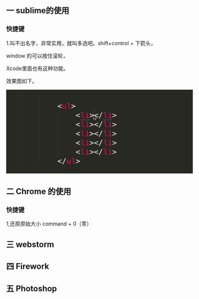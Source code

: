 ## 一 sublime的使用

### 快捷键

1.叫不出名字，非常实用，就叫多选吧。shift+control + 下箭头，

window 的可以按住滚轮，

Xcode里面也有这种功能。

效果图如下。

<img src="Media/1-1sublime多选.gif"/>



## 二 Chrome 的使用

### 快捷键

1,还原原始大小 command + 0（零）



## 三 webstorm

## 四 Firework

## 五 Photoshop





